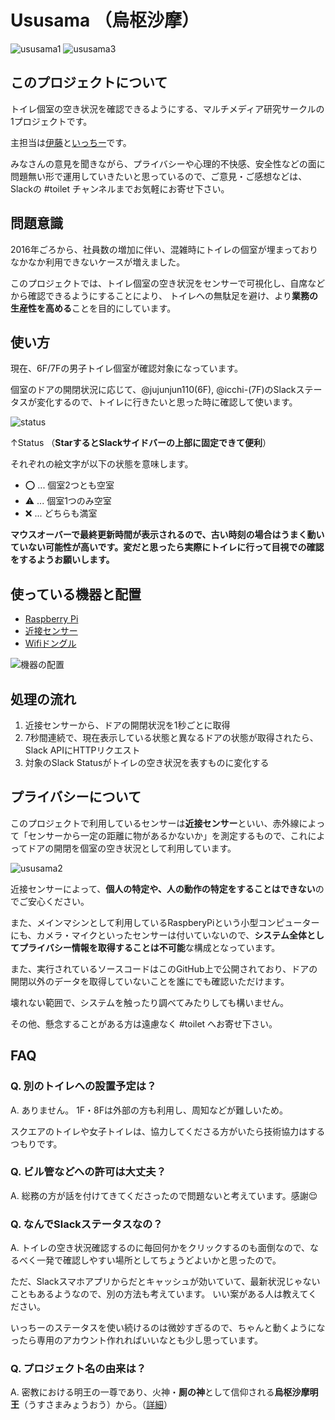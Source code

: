 # Ususama （烏枢沙摩）

![ususama1](https://user-images.githubusercontent.com/4201520/27992828-da035b2e-64d7-11e7-9a34-98a981637fd6.jpg)
![ususama3](https://user-images.githubusercontent.com/4201520/27992829-da058160-64d7-11e7-88cb-fe3d57447d8f.jpg)

## このプロジェクトについて

トイレ個室の空き状況を確認できるようにする、マルチメディア研究サークルの1プロジェクトです。

主担当は[伊藤](https://github.com/jujunjun110)と[いっちー](https://github.com/icchii0618)です。

みなさんの意見を聞きながら、プライバシーや心理的不快感、安全性などの面に問題無い形で運用していきたいと思っているので、ご意見・ご感想などは、Slackの #toilet チャンネルまでお気軽にお寄せ下さい。

## 問題意識

2016年ごろから、社員数の増加に伴い、混雑時にトイレの個室が埋まっておりなかなか利用できないケースが増えました。

このプロジェクトでは、トイレ個室の空き状況をセンサーで可視化し、自席などから確認できるようにすることにより、
トイレへの無駄足を避け、より**業務の生産性を高める**ことを目的にしています。

## 使い方

現在、6F/7Fの男子トイレ個室が確認対象になっています。

個室のドアの開閉状況に応じて、@jujunjun110(6F), @icchi-(7F)のSlackステータスが変化するので、トイレに行きたいと思った時に確認して使います。

![status](https://user-images.githubusercontent.com/4201520/27992859-a64bce96-64d8-11e7-93ed-f2056b506a9c.png)

↑Status （**StarするとSlackサイドバーの上部に固定できて便利**）

それぞれの絵文字が以下の状態を意味します。

- ⭕ ... 個室2つとも空室
- ⚠️ ... 個室1つのみ空室
- ❌ ... どちらも満室

**マウスオーバーで最終更新時間が表示されるので、古い時刻の場合はうまく動いていない可能性が高いです。変だと思ったら実際にトイレに行って目視での確認をするようお願いします。**

## 使っている機器と配置
- [Raspberry Pi](https://ja.wikipedia.org/wiki/Raspberry_Pi)
- [近接センサー](https://www.pololu.com/product/2579)
- [Wifiドングル](https://www.amazon.co.jp/dp/B004AP8QKM)

![機器の配置](https://user-images.githubusercontent.com/4201520/28625462-5144a972-7257-11e7-8729-a072d76ab5d6.png)


## 処理の流れ
1. 近接センサーから、ドアの開閉状況を1秒ごとに取得
2. 7秒間連続で、現在表示している状態と異なるドアの状態が取得されたら、Slack APIにHTTPリクエスト
3. 対象のSlack Statusがトイレの空き状況を表すものに変化する

## プライバシーについて
このプロジェクトで利用しているセンサーは**近接センサー**といい、赤外線によって「センサーから一定の距離に物があるかないか」を測定するもので、これによってドアの開閉を個室の空き状況として利用しています。

![ususama2](https://user-images.githubusercontent.com/4201520/27992827-da032cee-64d7-11e7-86ed-d99956c4cbbd.jpg)

近接センサーによって、**個人の特定や、人の動作の特定をすることはできない**のでご安心ください。

また、メインマシンとして利用しているRaspberyPiという小型コンピューターにも、カメラ・マイクといったセンサーは付いていないので、**システム全体としてプライバシー情報を取得することは不可能**な構成となっています。

また、実行されているソースコードはこのGitHub上で公開されており、ドアの開閉以外のデータを取得していないことを誰にでも確認いただけます。

壊れない範囲で、システムを触ったり調べてみたりしても構いません。

その他、懸念することがある方は遠慮なく #toilet へお寄せ下さい。

## FAQ

### Q. 別のトイレへの設置予定は？

A. ありません。
1F・8Fは外部の方も利用し、周知などが難しいため。

スクエアのトイレや女子トイレは、協力してくださる方がいたら技術協力はするつもりです。

### Q. ビル管などへの許可は大丈夫？

A. 総務の方が話を付けてきてくださったので問題ないと考えています。感謝😌

### Q. なんでSlackステータスなの？

A. トイレの空き状況確認するのに毎回何かをクリックするのも面倒なので、なるべく一発で確認しやすい場所としてちょうどよいかと思ったので。

ただ、Slackスマホアプリからだとキャッシュが効いていて、最新状況じゃないこともあるようなので、別の方法も考えています。
いい案がある人は教えてください。

いっちーのステータスを使い続けるのは微妙すぎるので、ちゃんと動くようになったら専用のアカウント作れればいいなとも少し思っています。

### Q. プロジェクト名の由来は？

A. 密教における明王の一尊であり、火神・**厠の神**として信仰される**烏枢沙摩明王**（うすさまみょうおう）から。（[詳細](https://ja.wikipedia.org/wiki/%E7%83%8F%E6%9E%A2%E6%B2%99%E6%91%A9%E6%98%8E%E7%8E%8B)）


